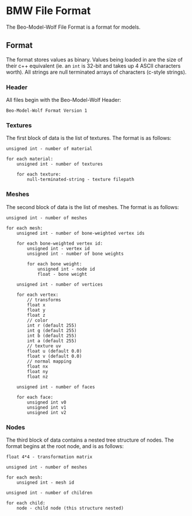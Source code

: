 # BMW File Format

The Beo-Model-Wolf File Format is a format for models.

## Format
The format stores values as binary. Values being loaded in are the size of their c++ equivalent (ie. an `int` is 32-bit and takes up 4 ASCII characters worth). All strings are null terminated arrays of characters (c-style strings).

### Header 
All files begin with the Beo-Model-Wolf Header:
```
Beo-Model-Wolf Format Version 1
```

### Textures
The first block of data is the list of textures. The format is as follows:
```
unsigned int - number of material

for each material:
	unsigned int - number of textures
	
	for each texture:
		null-terminated-string - texture filepath
```

### Meshes
The second block of data is the list of meshes. The format is as follows:
```
unsigned int - number of meshes

for each mesh:
	unsigned int - number of bone-weighted vertex ids
	
	for each bone-weighted vertex id:
		unsigned int - vertex id
		unsigned int - number of bone weights
		
		for each bone weight:
			unsigned int - node id
			float - bone weight
	
	unsigned int - number of vertices
	
	for each vertex:
		// transforms
		float x
		float y
		float z
		// color
		int r (default 255)
		int g (default 255)
		int b (default 255)
		int a (default 255)
		// texture uv
		float u (default 0.0)
		float v (default 0.0)
		// normal mapping
		float nx
		float ny
		float nz
		
	unsigned int - number of faces
	
	for each face:
		unsigned int v0
		unsigned int v1
		unsigned int v2
```

### Nodes
The third block of data contains a nested tree structure of nodes. The format begins at the root node, and is as follows:
```
float 4*4 - transformation matrix

unsigned int - number of meshes

for each mesh:
	unsigned int - mesh id
	
unsigned int - number of children

for each child:
	node - child node (this structure nested)
```
